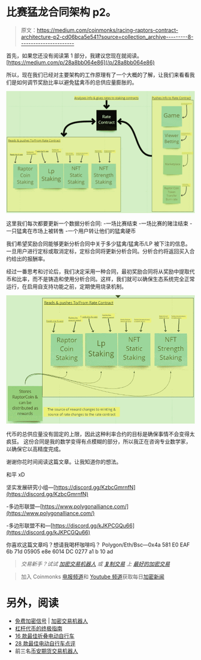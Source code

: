 # 比赛猛龙合同架构 p2。

> 原文：<https://medium.com/coinmonks/racing-raptors-contract-architecture-p2-cd06bca5e541?source=collection_archive---------8----------------------->

首先，如果您还没有阅读第 1 部分，我建议您现在就阅读。
[https://medium.com/p/28a8bb064e86](/p/28a8bb064e86)

所以，现在我们已经对主要架构的工作原理有了一个大概的了解，让我们来看看我们是如何调节奖励比率以避免猛禽币的总供应量膨胀的。

![](img/7e2ee7eb8240f11bb17fd819d08132a2.png)

这里我们每次都要更新一个数据分析合同:
-一场比赛结束
-一场比赛的赌注结束
-一只猛禽在市场上被转售
-一个用户转让他们的猛禽硬币

我们希望奖励合同能够更新分析合同中关于多少猛禽/猛禽币/LP 被下注的信息。一旦用户进行定标或取消定标，定标合同将更新分析合同。分析合约将返回买入合约给出的报酬率。

经过一番思考和讨论后，我们决定采用一种合同，最初奖励合同将从奖励中提取代币和比率，而不是铸造和使用分析合同。这样，我们就可以确保生态系统完全正常运行，在启用自支持功能之前，定期使用烧录机制。

![](img/9d63237a984b60cb34f5738cd92e9302.png)

代币的总供应量没有固定的上限，因此这种利率合约的目标是确保事情不会变得太疯狂。
这份合同是我的数学变得有点模糊的部分，所以我正在咨询专业数学家，以确保它以高精度完成。

谢谢你花时间阅读这篇文章。让我知道你的想法。

和平 xD

坚实发展研究小组—[https://discord.gg/KzbcGmrnfN](https://discord.gg/KzbcGmrnfN)

-多边形联盟—[https://www.polygonalliance.com/](https://www.polygonalliance.com/)

-多边形联盟不和—[https://discord.gg/kJKPCGQu66](https://discord.gg/kJKPCGQu66)

你喜欢这篇文章吗？想请我喝杯咖啡吗？
Polygon/Eth/Bsc—0x4a 581 E0 EAF 6b 71d 05905 e8e 6014 DC 0277 a1 b 10 ad

> *交易新手？试试* [*加密交易机器人*](/coinmonks/crypto-trading-bot-c2ffce8acb2a) *或* [*复制交易*](/coinmonks/top-10-crypto-copy-trading-platforms-for-beginners-d0c37c7d698c) *上* [*最好的加密交易*](/coinmonks/crypto-exchange-dd2f9d6f3769)

> 加入 Coinmonks [电报频道](https://t.me/coincodecap)和 [Youtube 频道](https://www.youtube.com/c/coinmonks/videos)获取每日[加密新闻](http://coincodecap.com/)

# 另外，阅读

*   [免费加密信号](/coinmonks/free-crypto-signals-48b25e61a8da) | [加密交易机器人](/coinmonks/crypto-trading-bot-c2ffce8acb2a)
*   [杠杆代币的终极指南](/coinmonks/leveraged-token-3f5257808b22)
*   [16 款最佳折叠电动自行车](/coinmonks/top-17-folding-electric-bikes-5e296f0918cb)
*   [28 款最佳电动自行车点评](/coinmonks/the-28-best-electric-bikes-review-and-buying-guide-in-2023-7bb3146cb403)
*   前三名[币安期货交易机器人](/coinmonks/top-3-binance-futures-trading-bots-e6031f84b3f9)